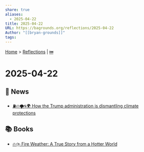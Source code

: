 ```yaml
---
share: true
aliases:
  - 2025-04-22
title: 2025-04-22
URL: https://bagrounds.org/reflections/2025-04-22
Author: "[[bryan-grounds]]"
tags: 
---
```

[Home](../index.md) > [Reflections](./index.md) | [⏮️](./2025-04-21.md)  
# 2025-04-22  
## 📰 News  
- [⛽🔥🌪️🌀🌍 How the Trump administration is dismantling climate protections](../videos/How%20the%20Trump%20administration%20is%20dismantling%20climate%20protections.md)  
  
## 📚 Books  
- [🔥⛈️ Fire Weather: A True Story from a Hotter World](../books/fire-weather.md)